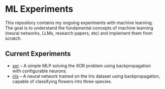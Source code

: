 # ML Experiments

This repository contains my ongoing experiments with machine learning. The goal is to understand the fundamental concepts of machine learning (neural networks, LLMs, research papers, etc) and implement them from scratch.

## Current Experiments

- [xor](/xor) – A simple MLP solving the XOR problem using backpropagation with configurable neurons.
- [iris](/iris) – A neural network trained on the Iris dataset using backpropagation, capable of classifying flowers into three species.
